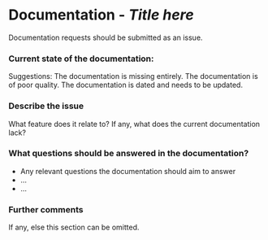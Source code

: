 # Documentation - *Title here*
Documentation requests should be submitted as an issue.

### Current state of the documentation:
Suggestions:
The documentation is missing entirely.
The documentation is of poor quality.
The documentation is dated and needs to be updated.


### Describe the issue
What feature does it relate to?
If any, what does the current documentation lack?

### What questions should be answered in the documentation?
- Any relevant questions the documentation should aim to answer
- ...
- ...

### Further comments
If any, else this section can be omitted.
